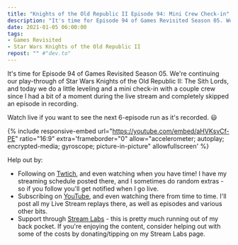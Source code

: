```yaml
---
title: "Knights of the Old Republic II Episode 94: Mini Crew Check-in"
description: "It's time for Episode 94 of Games Revisited Season 05. We're continuing our play-through of Star Wars Knights of the Old Republic II: The Sith Lords, and today we do a little leveling and a mini check-in with a couple crew since I had a bit of a moment during the live stream and completely skipped an episode in recording."
date: 2021-01-05 06:00:00
tags:
- Games Revisited
- Star Wars Knights of the Old Republic II
repost: "" #"dev.to"
---
```


It's time for Episode 94 of Games Revisited Season 05. We're continuing our play-through of Star Wars Knights of the Old Republic II: The Sith Lords, and today we do a little leveling and a mini check-in with a couple crew since I had a bit of a moment during the live stream and completely skipped an episode in recording.

Watch live if you want to see the next 6-episode run as it's recorded. :smiley:
<!--more-->

{% include responsive-embed url="https://youtube.com/embed/aHVKsvCf-PE" ratio="16:9" extra='frameborder="0" allow="accelerometer; autoplay; encrypted-media; gyroscope; picture-in-picture" allowfullscreen' %}

Help out by:
 * Following on [Twtich](https://twitch.tv/AnonJr_Live), and even watching when you have time! I have my streaming schedule posted there, and I sometimes do random extras - so if you follow you'll get notified when I go live.
 * Subscribing on [YouTube](http://www.youtube.com/channel/UCXafqhKHbkSUIrq0LAuu0tw), and even watching there from time to time. I'll post all my Live Stream replays there, as well as episodes and various other bits.
 * Support through [Stream Labs](https://streamlabs.com/anonjr_live) - this is pretty much running out of my back pocket. If you're enjoying the content, consider helping out with some of the costs by donating/tipping on my Stream Labs page.